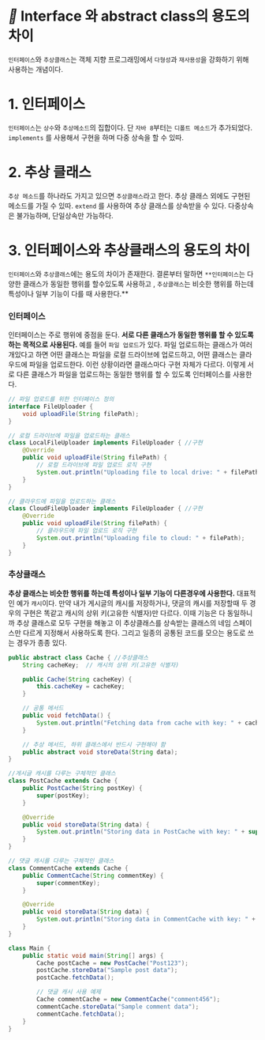# *📌* Interface 와 abstract class의 용도의 차이

`인터페이스`와 `추상클래스`는 객체 지향 프로그래밍에서 `다형성`과 `재사용성`을 강화하기 위해 사용하는 개념이다.

# 1. 인터페이스

`인터페이스`는 `상수`와 `추상메소드`의 집합이다. 단 `자바 8`부터는 `디폴트 메소드`가 추가되었다. `implements`  를 사용해서 구현을 하며 다중 상속을 할 수 있따.

# 2. 추상 클래스

`추상 메소드`를 하나라도 가지고 있으면 `추상클래스`라고 한다. 추상 클래스 외에도 구현된 메소드를 가질 수 있따. `extend` 를 사용하여 추상 클래스를 상속받을 수 있다. 다중상속은 불가능하며, 단일상속만 가능하다.

# 3. 인터페이스와 추상클래스의 용도의 차이

`인터페이스`와 `추상클래스`에는 용도의 차이가 존재한다. 결론부터 말하면 `**인터페이스`는 다양한 클래스가 동일한 행위를 할수있도록 사용하고 , `추상클래스`는 비슷한 행위를 하는데 특성이나 일부 기능이 다를 때 사용한다.**

### 인터페이스

인터페이스는 주로 행위에 중점을 둔다. **서로 다른 클래스가 동일한 행위를 할 수 있도록 하는 목적으로 사용된다.**  예를 들어 `파일 업로드`가 있다. 파일 업로드하는 클래스가 여러개있다고 하면 어떤 클래스는 파일을 로컬 드라이브에 업로드하고, 어떤 클래스는 클라우드에 파일을 업로드한다. 이런 상황이라면 클래스마다 구현 자체가 다르다. 이렇게 서로 다른 클래스가 파일을 업로드하는 동일한 행위를 할 수 있도록 인터페이스를 사용한다.

```java
// 파일 업로드를 위한 인터페이스 정의
interface FileUploader {
    void uploadFile(String filePath);
}

// 로컬 드라이브에 파일을 업로드하는 클래스
class LocalFileUploader implements FileUploader { //구현
    @Override
    public void uploadFile(String filePath) {
        // 로컬 드라이브에 파일 업로드 로직 구현
        System.out.println("Uploading file to local drive: " + filePath);
    }
}

// 클라우드에 파일을 업로드하는 클래스
class CloudFileUploader implements FileUploader { //구현
    @Override
    public void uploadFile(String filePath) {
        // 클라우드에 파일 업로드 로직 구현
        System.out.println("Uploading file to cloud: " + filePath);
    }
}

```

### 추상클래스

**추상 클래스는 비슷한 행위를 하는데 특성이나 일부 기능이 다른경우에 사용한다.** 대표적인 예가 `캐시`이다. 만약 내가 게시글의 캐시를 저장하거나, 댓글의 캐시를 저장할때 두 경우의 구현은 똑같고 캐시의 상위 키(고유한 식별자)만 다르다. 이때 기능은 다 동일하니까 추상 클래스로 모두 구현을 해놓고 이 추상클래스를 상속받는 클래스의 네임 스페이스만 다르게 지정해서 사용하도록 한다. 그리고 일종의 공통된 코드를 모으는 용도로 쓰는 경우가 종종 있다.

```java
public abstract class Cache { //추상클래스
    String cacheKey;  // 캐시의 상위 키(고유한 식별자)

    public Cache(String cacheKey) {
        this.cacheKey = cacheKey;
    }

    // 공통 메서드
    public void fetchData() {
        System.out.println("Fetching data from cache with key: " + cacheKey);
    }

    // 추상 메서드, 하위 클래스에서 반드시 구현해야 함
    public abstract void storeData(String data);
}

//게시글 캐시를 다루는 구체적인 클래스
class PostCache extends Cache {
    public PostCache(String postKey) {
        super(postKey);
    }

    @Override
    public void storeData(String data) {
        System.out.println("Storing data in PostCache with key: " + super.cacheKey + ", Data: " + data);
    }
}

// 댓글 캐시를 다루는 구체적인 클래스
class CommentCache extends Cache {
    public CommentCache(String commentKey) {
        super(commentKey);
    }

    @Override
    public void storeData(String data) {
        System.out.println("Storing data in CommentCache with key: " + super.cacheKey + ", Data: " + data);
    }
}

class Main {
    public static void main(String[] args) {
        Cache postCache = new PostCache("Post123");
        postCache.storeData("Sample post data");
        postCache.fetchData();

        // 댓글 캐시 사용 예제
        Cache commentCache = new CommentCache("comment456");
        commentCache.storeData("Sample comment data");
        commentCache.fetchData();
    }
}
```